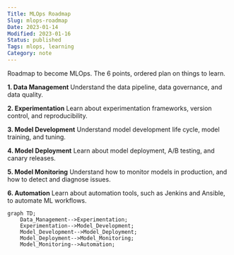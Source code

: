 ```yaml
---
Title: MLOps Roadmap
Slug: mlops-roadmap
Date: 2023-01-14
Modified: 2023-01-16
Status: published
Tags: mlops, learning 
Category: note
---
```

Roadmap to become MLOps. The 6 points, ordered plan on things to learn.

**1.  Data Management**
Understand the data pipeline, data governance, and data quality.

**2.  Experimentation**
Learn about experimentation frameworks, version control, and reproducibility.

**3.  Model Development**
Understand model development life cycle, model training, and tuning.

**4.  Model Deployment**
Learn about model deployment, A/B testing, and canary releases.

**5.  Model Monitoring**
Understand how to monitor models in production, and how to detect and diagnose issues.

**6.  Automation**
Learn about automation tools, such as Jenkins and Ansible, to automate ML workflows.

```mermaid
graph TD;
    Data_Management-->Experimentation;
    Experimentation-->Model_Development;
    Model_Development-->Model_Deployment;
    Model_Deployment-->Model_Monitoring;
    Model_Monitoring-->Automation;

```
